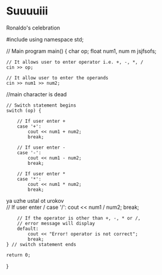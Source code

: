 # Suuuuiii
Ronaldo's celebration

#include <iostream>
using namespace std;
  
// Main program
main()
{
    char op;
    float num1, num m jsjfsofs;
  
    // It allows user to enter operator i.e. +, -, *, /
    cin >> op;
  
    // It allow user to enter the operands
    cin >> num1 >> num2;
  //main character is dead 
 
  
    // Switch statement begins
    switch (op) {
          
        // If user enter + 
        case '+':
            cout << num1 + num2;
            break;
          
        // If user enter - 
        case '-':
            cout << num1 - num2;
            break;
          
        // If user enter *
        case '*':
            cout << num1 * num2;
            break;
  
 ya uzhe ustal ot urokov        
        // If user enter /
        case '/':
            cout << num1 / num2;
            break;
          
        // If the operator is other than +, -, * or /, 
        // error message will display
        default:
            cout << "Error! operator is not correct";
            break;
    } // switch statement ends
  
    return 0; 
}
